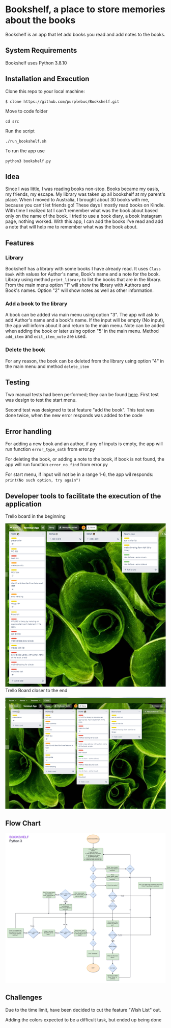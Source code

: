 # Bookshelf, a place to store memories about the books

Bookshelf is an app that let add books you read and add notes to the books.

## System Requirements
Bookshelf uses Python 3.8.10

## Installation and Execution

Clone this repo to your local machine:

`$ clone https://github.com/purplebus/Bookshelf.git`

Move to code folder

`cd src`

Run the script

`./run_bookshelf.sh`

To run the app use

`python3 bookshelf.py`

## Idea
Since I was little, I was reading books non-stop. Books became my oasis, my friends, my escape. My library was taken up all bookshelf at my parent's place. When I moved to Australia, I brought about 30 books with me, because you can't let friends go! 
These days I mostly read books on Kindle. With time I realized tat I can't remember what was the book about based only on the name of the book. I tried to use a book diary, a book Instagram page, nothing worked. With this app, I can add the books I've read and add a note that will help me to remember what was the book about.

## Features

### Library
Bookshelf has a library with some books I have already read. It uses `Class Book` with values for Author's name, Book's name and a note for the book. Library using method `print_library` to list the books that are in the library. From the main menu option "1" will show the library with Authors and Book's names. Option "2" will show notes as well as other information.

### Add a book to the library
A book can be added via main menu using option "3". The app will ask to add Author's name and a book's name. If the input will be empty (No input), the app will inform about it and return to the main menu. Note can be added when adding the book or later using option "5' in the main menu. Method `add_item` and `edit_item_note` are used.

### Delete the book
For any reason, the book can be deleted from the library using option "4" in the main menu and method `delete_item`

## Testing
Two manual tests had been performed; they can be found [here](docs/Manual_Test.xlsx).
First test was design to test the start menu.

Second test was designed to test feature "add the book". This test was done twice, when the new error responds was added to the code

## Error handling
For adding a new book and an author, if any of inputs is empty, the app will run function `error_type_smth` from error.py

For deleting the book, or adding a note to the book, if book is not found, the app will run function `error_no_find` from error.py

For start menu, if input will not be in a range 1-6, the app wil responds:
`print(No such option, try again")`

##  Developer tools to facilitate the execution of the application
Trello board in the beginning

![Trello board in the beginning](docs/pics/Trello_start.png)
Trello Board closer to the end

![!Trello Board closer to the end](docs/pics/Trello_Med.png)


## Flow Chart
![Flow Chart](docs/pics/Bookshelf.png)


## Challenges
Due to the time limit, have been decided to cut the feature "Wish List" out.

Adding the colors expected to be a difficult task, but ended up being done
